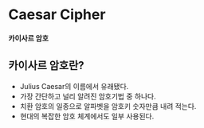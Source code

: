 # Caesar Cipher
#### 카이사르 암호

## 카이사르 암호란?
- Julius Caesar의 이름에서 유래됐다.
- 가장 간단하고 널리 알려진 암호기법 중 하나다.
- 치환 암호의 일종으로 알파벳을 암호키 숫자만큼 내려 적는다.
- 현대의 복잡한 암호 체계에서도 일부 사용된다.
